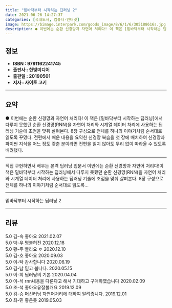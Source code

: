 ```yaml
---
title: "밑바닥부터 시작하는 딥러닝 2"
date: 2021-06-26 14:27:37
categories: [국내도서, 컴퓨터-인터넷]
image: https://bimage.interpark.com/goods_image/8/6/1/6/305188616s.jpg
description: ● 이번에는 순환 신경망과 자연어 처리다! 이 책은 [밑바닥부터 시작하는 딥러닝]에서 다루지 못했던 순환 신경망(RNN)을 자연어 처리와 시계열 데이터 처리에 사용하는 딥러닝 기술에 초점을 맞춰 살펴본다. 8장 구성으로 전체를 하나의 이야기처럼 순서대로 읽도록 꾸몄다. 전편에서 배운
---
```


## **정보**

- **ISBN : 9791162241745**
- **출판사 : 한빛미디어**
- **출판일 : 20190501**
- **저자 : 사이토 고키**

------



## **요약**

●  이번에는 순환 신경망과 자연어 처리다! 이 책은 [밑바닥부터 시작하는 딥러닝]에서 다루지 못했던 순환 신경망(RNN)을 자연어 처리와 시계열 데이터 처리에 사용하는 딥러닝 기술에 초점을 맞춰 살펴본다. 8장 구성으로 전체를 하나의 이야기처럼 순서대로 읽도록 꾸몄다. 전편에서 배운 내용을 요약한 신경망 복습을 첫 장에 배치하여 신경망과 파이썬 지식을 어느 정도 갖춘 분이라면 전편을 읽지 않아도 무리 없이 따라올 수 있도록 배려했다.

------

직접 구현하면서 배우는 본격 딥러닝 입문서
이번에는 순환 신경망과 자연어 처리다!이 책은 밑바닥부터 시작하는 딥러닝에서 다루지 못했던 순환 신경망(RNN)을 자연어 처리와 시계열 데이터 처리에 사용하는 딥러닝 기술에 초점을 맞춰 살펴본다. 8장 구성으로 전체를 하나의 이야기처럼 순서대로 읽도록... 

------


밑바닥부터 시작하는 딥러닝 2 

------


## **리뷰** 

5.0 김-숙 좋아요 2021.02.07 <br/>5.0 박-우 명불허전 2020.12.18 <br/>5.0 황-주 빨라요 ㅎ 2020.12.10 <br/>5.0 김-호 좋아요 2020.09.03 <br/>5.0 이-탁 감사합니다  2020.06.19 <br/>5.0 김-남 믿고 봅니다. 2020.05.15 <br/>5.0 이-희 딥러닝의 기본 2020.04.04 <br/>5.0 이-석 rnn내용을 다룬다고 해서 기대하고 구매하였습니다 2020.02.09 <br/>5.0 조-석 좋아요유잘볼개요 2019.12.09 <br/>5.0 김-승 머신러닝 자연어처리에 대하여 알려줍니다. 2019.12.01 <br/>5.0 최-민 좋은듯 2019.05.03 <br/>